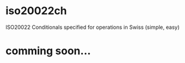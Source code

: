 # iso20022ch
ISO20022 Conditionals specified for operations in Swiss (simple, easy)


# comming soon...
